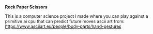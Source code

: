 **Rock Paper Scissors**

This is a computer science project I made where you can play against a primitive ai cpu that can predict future moves
ascii art from: https://www.asciiart.eu/people/body-parts/hand-gestures

